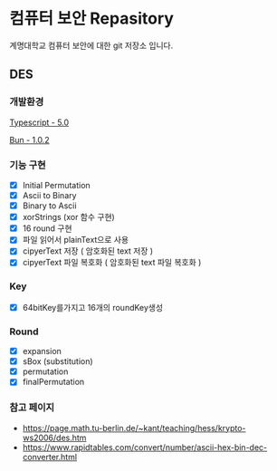 # 컴퓨터 보안 Repasitory

계명대학교 컴퓨터 보안에 대한 git 저장소 입니다.

## DES

### 개발환경

[Typescript - 5.0](https://www.npmjs.com/package/typescript?activeTab=readme)

[Bun - 1.0.2](https://www.npmjs.com/package/bun/v/1.0.2)

### 기능 구현

- [x] Initial Permutation
- [x] Ascii to Binary
- [x] Binary to Ascii
- [x] xorStrings (xor 함수 구현)
- [x] 16 round 구현
- [x] 파일 읽어서 plainText으로 사용
- [x] cipyerText 저장 ( 암호화된 text 저장 )
- [x] cipyerText 파일 복호화 ( 암호화된 text 파일 복호화 )

### Key

- [x] 64bitKey를가지고 16개의 roundKey생성

### Round

- [x] expansion
- [x] sBox (substitution)
- [x] permutation
- [x] finalPermutation

### 참고 페이지

- https://page.math.tu-berlin.de/~kant/teaching/hess/krypto-ws2006/des.htm
- https://www.rapidtables.com/convert/number/ascii-hex-bin-dec-converter.html
